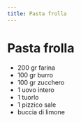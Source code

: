 ```yaml
---
title: Pasta frolla
---
```

# Pasta frolla

* 200 gr farina
* 100 gr burro
* 100 gr zucchero
* 1   uovo intero
* 1   tuorlo
* 1   pizzico sale
* buccia di limone
